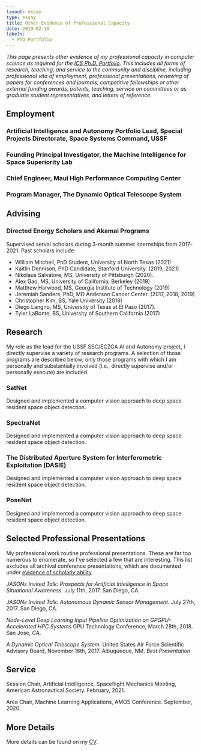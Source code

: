 ```yaml
---
layout: essay    
type: essay    
title: Other Evidence of Professional Capacity  
date: 2019-02-18 
labels:  
  - PhD Portfolio
---
```


*This page presents other evidence of my professional capacity in computer science as required for the [ICS Ph.D. Portfolio](http://www.ics.hawaii.edu/academics/graduate-degree-programs/ph-d-in-ics/#phd-portfolio). This includes all forms of research, teaching, and service to the community and discipline, including professional vita of employment, professional presentations, reviewing of papers for conferences and journals, competitive fellowships or other external funding awards, patents, teaching, service on committees or as graduate student representatives, and letters of reference.*

## Employment

### Artificial Intelligence and Autonomy Portfolio Lead, Special Projects Directorate, Space Systems Command, USSF

### Founding Principal Investigator, the Machine Intelligence for Space Superiority Lab

### Chief Engineer, Maui High Performance Computing Center

### Program Manager, The Dynamic Optical Telescope System

## Advising

### Directed Energy Scholars and Akamai Programs

Supervised serval scholars during 3-month summer internships from 2017-2021. Past scholars include:
* William Mitchell, PhD Student, University of North Texas (2021)
* Kaitlin Dennison, PhD Candidate, Stanford University. (2019, 2021)
* Nikolaus Salvatore, MS, University of Pittsburgh (2020).
* Alex Gao, MS, University of California, Berkeley (2019)
* Matthew Harwood, MS, Georgia Institute of Technology (2019)
* Jeremiah Sanders, PhD, MD Anderson Cancer Center. (2017, 2018, 2019)
* Christopher Kim, BS, Yale University (2018)
* Diego Langno, MS, University of Texas at El Paso (2017).
* Tyler LaBonte, BS,  University of Southern California (2017)

## Research

My role as the lead for the USSF SSC/ECZGA AI and Autonomy project, I directly supervise a variety of research programs. A selection of those programs are described below; only those programs with which I am personally and substantially involved (i.e., directly supervise and/or personally execute) are included.

### SatNet
Designed and implemented a computer vision approach to deep space resident space object detection. 

### SpectraNet
Designed and implemented a computer vision approach to deep space resident space object detection. 

### The Distributed Aperture System for Interferometric Exploitation (DASIE)
Designed and implemented a computer vision approach to deep space resident space object detection. 

### PoseNet
Designed and implemented a computer vision approach to deep space resident space object detection. 

## Selected Professional Presentations

My professional work routine professional presentations. These are far too numerous to enumerate, so I've selected a few that are interesting. This list excludes all archival conference presentations, which are documented under [evidence of scholarly ability](https://justinfletcher.github.io/essays/evidence-of-scholarly-ability.md).

_JASONs Invited Talk: Prospects for Artificial Intelligence in Space Situational Awareness_. July 11th, 2017. San Diego, CA. 

_JASONs Invited Talk: Autonomous Dynamic Sensor Management_. July 27th, 2017. San Diego, CA. 

_Node-Level Deep Learning Input Pipeline Optimization on GPGPU-Accelerated HPC Systems_ GPU Technology Conference, March 28th, 2018. San Jose, CA.

_A Dynamic Optical Telescope System_. United States Air Force Scientific Advisory Board, November 16th, 2017. Albuqueque, NM. *Best Presentation* 

## Service

Session Chair, Artificial Intelligence, Spaceflight Mechanics Meeting, American Astronautical Society. February, 2021.

Area Chair,  Machine Learning Applications, AMOS Conference. September, 2020.

## More Details

More details can be found on my [CV](https://justinfletcher.github.io/bio/).
